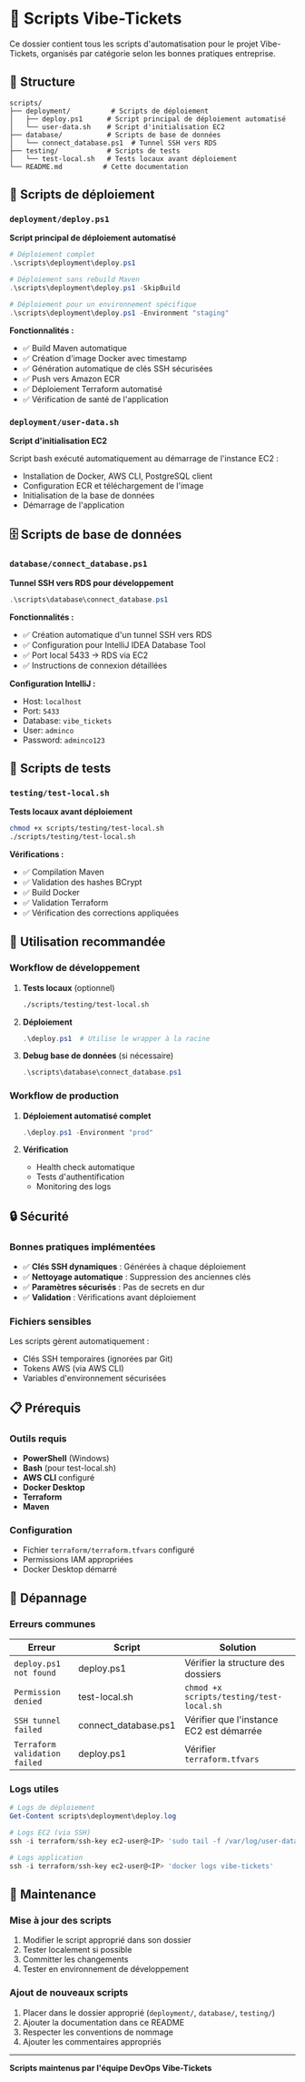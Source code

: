 # 📜 Scripts Vibe-Tickets

Ce dossier contient tous les scripts d'automatisation pour le projet Vibe-Tickets, organisés par catégorie selon les bonnes pratiques entreprise.

## 📁 Structure

```
scripts/
├── deployment/          # Scripts de déploiement
│   ├── deploy.ps1      # Script principal de déploiement automatisé
│   └── user-data.sh    # Script d'initialisation EC2
├── database/           # Scripts de base de données
│   └── connect_database.ps1  # Tunnel SSH vers RDS
├── testing/            # Scripts de tests
│   └── test-local.sh   # Tests locaux avant déploiement
└── README.md          # Cette documentation
```

## 🚀 Scripts de déploiement

### `deployment/deploy.ps1`
**Script principal de déploiement automatisé**

```powershell
# Déploiement complet
.\scripts\deployment\deploy.ps1

# Déploiement sans rebuild Maven
.\scripts\deployment\deploy.ps1 -SkipBuild

# Déploiement pour un environnement spécifique
.\scripts\deployment\deploy.ps1 -Environment "staging"
```

**Fonctionnalités :**
- ✅ Build Maven automatique
- ✅ Création d'image Docker avec timestamp
- ✅ Génération automatique de clés SSH sécurisées
- ✅ Push vers Amazon ECR
- ✅ Déploiement Terraform automatisé
- ✅ Vérification de santé de l'application

### `deployment/user-data.sh`
**Script d'initialisation EC2**

Script bash exécuté automatiquement au démarrage de l'instance EC2 :
- Installation de Docker, AWS CLI, PostgreSQL client
- Configuration ECR et téléchargement de l'image
- Initialisation de la base de données
- Démarrage de l'application

## 🗄️ Scripts de base de données

### `database/connect_database.ps1`
**Tunnel SSH vers RDS pour développement**

```powershell
.\scripts\database\connect_database.ps1
```

**Fonctionnalités :**
- ✅ Création automatique d'un tunnel SSH vers RDS
- ✅ Configuration pour IntelliJ IDEA Database Tool
- ✅ Port local 5433 → RDS via EC2
- ✅ Instructions de connexion détaillées

**Configuration IntelliJ :**
- Host: `localhost`
- Port: `5433`
- Database: `vibe_tickets`
- User: `adminco`
- Password: `adminco123`

## 🧪 Scripts de tests

### `testing/test-local.sh`
**Tests locaux avant déploiement**

```bash
chmod +x scripts/testing/test-local.sh
./scripts/testing/test-local.sh
```

**Vérifications :**
- ✅ Compilation Maven
- ✅ Validation des hashes BCrypt
- ✅ Build Docker
- ✅ Validation Terraform
- ✅ Vérification des corrections appliquées

## 🎯 Utilisation recommandée

### Workflow de développement

1. **Tests locaux** (optionnel)
   ```bash
   ./scripts/testing/test-local.sh
   ```

2. **Déploiement**
   ```powershell
   .\deploy.ps1  # Utilise le wrapper à la racine
   ```

3. **Debug base de données** (si nécessaire)
   ```powershell
   .\scripts\database\connect_database.ps1
   ```

### Workflow de production

1. **Déploiement automatisé complet**
   ```powershell
   .\deploy.ps1 -Environment "prod"
   ```

2. **Vérification**
   - Health check automatique
   - Tests d'authentification
   - Monitoring des logs

## 🔒 Sécurité

### Bonnes pratiques implémentées

- ✅ **Clés SSH dynamiques** : Générées à chaque déploiement
- ✅ **Nettoyage automatique** : Suppression des anciennes clés
- ✅ **Paramètres sécurisés** : Pas de secrets en dur
- ✅ **Validation** : Vérifications avant déploiement

### Fichiers sensibles

Les scripts gèrent automatiquement :
- Clés SSH temporaires (ignorées par Git)
- Tokens AWS (via AWS CLI)
- Variables d'environnement sécurisées

## 📋 Prérequis

### Outils requis
- **PowerShell** (Windows)
- **Bash** (pour test-local.sh)
- **AWS CLI** configuré
- **Docker Desktop**
- **Terraform**
- **Maven**

### Configuration
- Fichier `terraform/terraform.tfvars` configuré
- Permissions IAM appropriées
- Docker Desktop démarré

## 🐛 Dépannage

### Erreurs communes

| Erreur | Script | Solution |
|--------|--------|----------|
| `deploy.ps1 not found` | deploy.ps1 | Vérifier la structure des dossiers |
| `Permission denied` | test-local.sh | `chmod +x scripts/testing/test-local.sh` |
| `SSH tunnel failed` | connect_database.ps1 | Vérifier que l'instance EC2 est démarrée |
| `Terraform validation failed` | deploy.ps1 | Vérifier `terraform.tfvars` |

### Logs utiles

```powershell
# Logs de déploiement
Get-Content scripts\deployment\deploy.log

# Logs EC2 (via SSH)
ssh -i terraform/ssh-key ec2-user@<IP> 'sudo tail -f /var/log/user-data.log'

# Logs application
ssh -i terraform/ssh-key ec2-user@<IP> 'docker logs vibe-tickets'
```

## 🔄 Maintenance

### Mise à jour des scripts

1. Modifier le script approprié dans son dossier
2. Tester localement si possible
3. Committer les changements
4. Tester en environnement de développement

### Ajout de nouveaux scripts

1. Placer dans le dossier approprié (`deployment/`, `database/`, `testing/`)
2. Ajouter la documentation dans ce README
3. Respecter les conventions de nommage
4. Ajouter les commentaires appropriés

---

**Scripts maintenus par l'équipe DevOps Vibe-Tickets**
